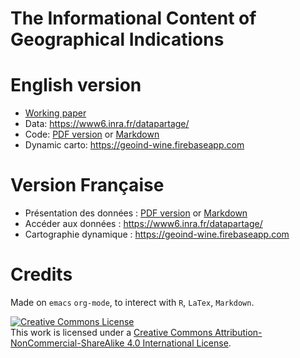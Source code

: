 # The Informational Content of Geographical Indications


# English version

-   [Working paper](WorkingPaper.pdf)
-   Data: <https://www6.inra.fr/datapartage/>
-   Code: [PDF version](ReproPaper.pdf) or [Markdown](ReproPaper.md)
-   Dynamic carto: <https://geoind-wine.firebaseapp.com>


# Version Française

-   Présentation des données : [PDF version](DataPaper.pdf) or [Markdown](DataPaper.md)
-   Accéder aux données : <https://www6.inra.fr/datapartage/>
-   Cartographie dynamique : <https://geoind-wine.firebaseapp.com>


# Credits

Made on `emacs` `org-mode`, to interect with `R`, `LaTex`, `Markdown`.

<a rel="license" href="http://creativecommons.org/licenses/by-nc-sa/4.0/"><img alt="Creative Commons License" style="border-width:0" src="https://i.creativecommons.org/l/by-nc-sa/4.0/88x31.png" /></a><br />This work is licensed under a <a rel="license" href="http://creativecommons.org/licenses/by-nc-sa/4.0/">Creative Commons Attribution-NonCommercial-ShareAlike 4.0 International License</a>.
